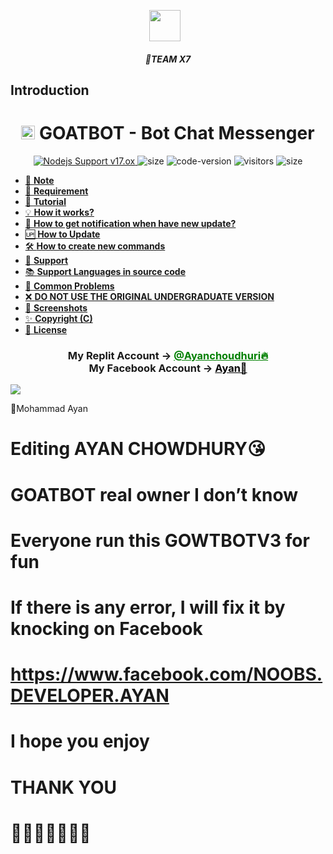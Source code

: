 <p align="center"><a href="https://www.facebook.com/NOOBS.DEVELOPER.AYAN" target="_blank" rel="noopener noreferrer">
  <img src="https://i.imgur.com/0e3Z3X9.jpeg" width="50" style="margin-right: 10px;"></a>
</p>
<h5 align="center">
🔹TEAM X7
</h5>

## Introduction
<h1 align="center"><img src="./dashboard/images/logo-non-bg.png" width="22px"> GOATBOT - Bot Chat Messenger</h1>

<p align="center">
	<a href="https://nodejs.org/dist/v11.30.0">
		<img src="https://img.shields.io/badge/Nodejs%20Support-17.ox-brightgreen.svg?style=flat-square" alt="Nodejs Support v17.ox">
	</a>
  <img alt="size" src="https://img.shields.io/github/repo-size/ayankhan/AYAN-BOT.svg?style=flat-square&label=size">
  <img alt="code-version" src="https://img.shields.io/badge/dynamic/json?color=brightgreen&label=code%20version&prefix=v&query=%24.version&url=https://github.com/ntkhang03/Goat-Bot-V2/raw/main/package.json&style=flat-square">
  <img alt="visitors" src="https://visitor-badge.laobi.icu/badge?style=flat-square&page_id=ntkhang3.Goat-Bot-V2">
  <img alt="size" src="https://img.shields.io/badge/license-ATF-green?style=flat-square&color=brightgreen">
</p>

- [📝 **Note**](#-note)
- [🚧 **Requirement**](#-requirement)
- [📝 **Tutorial**](#-tutorial)
- [💡 **How it works?**](#-how-it-works)
- [🔔 **How to get notification when have new update?**](#-how-to-get-notification-when-have-new-update)
- [🆙 **How to Update**](#-how-to-update)
- [🛠️ **How to create new commands**](#️-how-to-create-new-commands)
- [💭 **Support**](#-support)
- [📚 **Support Languages in source code**](#-support-languages-in-source-code)
- [📌 **Common Problems**](#-common-problems)
- [❌ **DO NOT USE THE ORIGINAL UNDERGRADUATE VERSION**](#-do-not-use-the-original-undergraduate-version)
- [📸 **Screenshots**](#-screenshots)
- [✨ **Copyright (C)**](#-copyright-c)
- [📜 **License**](#-license)

<div align="center">
			<h3>My Replit Account ->
			<a href="https://replit.com/@CliffvincentTor" style="color: green;">@Ayanchoudhuri🔥</a>
				<br>
	My Facebook Account ->
	<a href="https://www.facebook.com/NOOBS.DEVELOPER.AYAN" style="color: black;">Ayan🚀</a></h3></div>

<img align="center" src="https://i.imgur.com/TsIjePZ.jpeg"/>


🔹Mohammad Ayan


# Editing AYAN CHOWDHURY😘

# GOATBOT real owner I don’t know

# Everyone run this GOWTBOTV3 for fun

# If there is any error, I will fix it by knocking on Facebook

# https://www.facebook.com/NOOBS.DEVELOPER.AYAN

# I hope you enjoy

# THANK YOU

# 🥀🥀🥀🥀🥀🥀🥀

